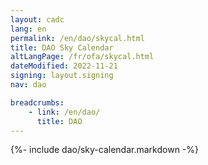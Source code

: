 ```yaml
---
layout: cadc
lang: en
permalink: /en/dao/skycal.html
title: DAO Sky Calendar
altLangPage: /fr/ofa/skycal.html
dateModified: 2022-11-21
signing: layout.signing
nav: dao

breadcrumbs:
    - link: /en/dao/
      title: DAO
---
```


{%- include dao/sky-calendar.markdown -%}
